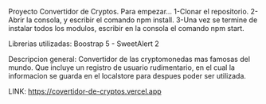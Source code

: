 Proyecto Convertidor de Cryptos. Para empezar... 1-Clonar el repositorio. 2-Abrir la consola, y escribir el comando npm install. 3-Una vez se termine de instalar todos los modulos, escribir en la consola el comando npm start.


Librerias utilizadas: Boostrap 5 - SweetAlert 2

Descripcion general:
Convertidor de las cryptomonedas mas famosas del mundo. Que incluye un registro de usuario rudimentario, en el cual la informacion se guarda en el localstore para despues poder ser utilizada.

LINK: https://covertidor-de-cryptos.vercel.app
